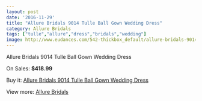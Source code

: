 ```yaml
---
layout: post
date: '2016-11-29'
title: "Allure Bridals 9014 Tulle Ball Gown Wedding Dress"
category: Allure Bridals
tags: ["tulle","allure","dress","bridals","wedding"]
image: http://www.eudances.com/542-thickbox_default/allure-bridals-9014-tulle-ball-gown-wedding-dress.jpg
---
```

Allure Bridals 9014 Tulle Ball Gown Wedding Dress

On Sales: **$418.99**
<a href="https://www.eudances.com/en/allure-bridals/170-allure-bridals-9014-tulle-ball-gown-wedding-dress.html"><amp-img layout="responsive" width="600" height="600" src="//www.eudances.com/542-thickbox_default/allure-bridals-9014-tulle-ball-gown-wedding-dress.jpg" alt="Allure Bridals 9014 Tulle Ball Gown Wedding Dress 0" /></a>
<a href="https://www.eudances.com/en/allure-bridals/170-allure-bridals-9014-tulle-ball-gown-wedding-dress.html"><amp-img layout="responsive" width="600" height="600" src="//www.eudances.com/543-thickbox_default/allure-bridals-9014-tulle-ball-gown-wedding-dress.jpg" alt="Allure Bridals 9014 Tulle Ball Gown Wedding Dress 1" /></a>
<a href="https://www.eudances.com/en/allure-bridals/170-allure-bridals-9014-tulle-ball-gown-wedding-dress.html"><amp-img layout="responsive" width="600" height="600" src="//www.eudances.com/544-thickbox_default/allure-bridals-9014-tulle-ball-gown-wedding-dress.jpg" alt="Allure Bridals 9014 Tulle Ball Gown Wedding Dress 2" /></a>
<a href="https://www.eudances.com/en/allure-bridals/170-allure-bridals-9014-tulle-ball-gown-wedding-dress.html"><amp-img layout="responsive" width="600" height="600" src="//www.eudances.com/545-thickbox_default/allure-bridals-9014-tulle-ball-gown-wedding-dress.jpg" alt="Allure Bridals 9014 Tulle Ball Gown Wedding Dress 3" /></a>

Buy it: [Allure Bridals 9014 Tulle Ball Gown Wedding Dress](https://www.eudances.com/en/allure-bridals/170-allure-bridals-9014-tulle-ball-gown-wedding-dress.html "Allure Bridals 9014 Tulle Ball Gown Wedding Dress")

View more: [Allure Bridals](https://www.eudances.com/en/2-allure-bridals "Allure Bridals")
